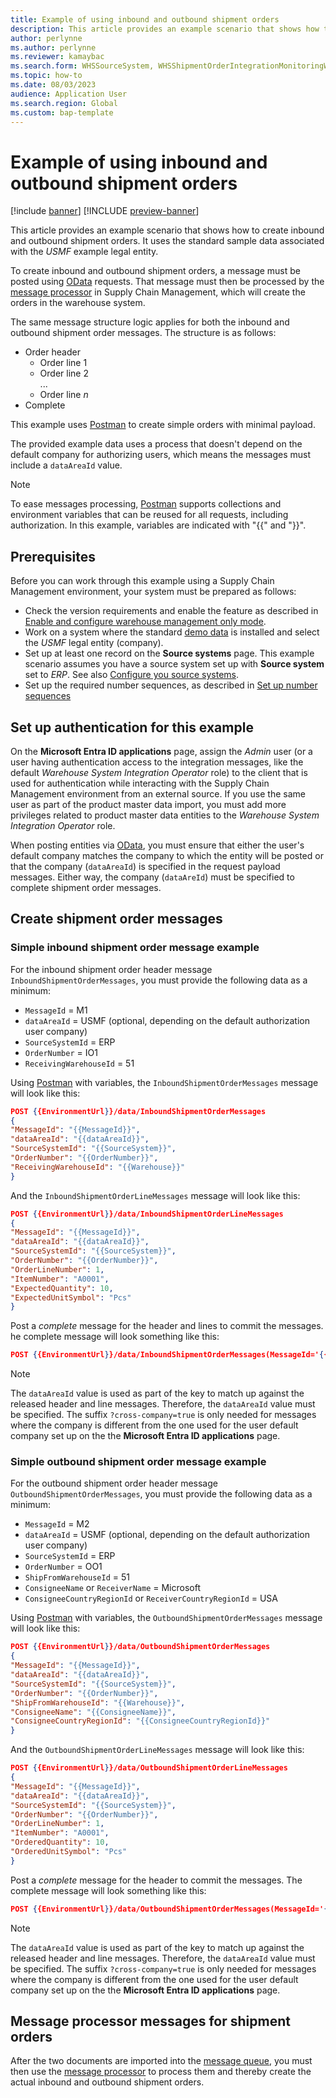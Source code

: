 ```yaml
---
title: Example of using inbound and outbound shipment orders
description: This article provides an example scenario that shows how to create inbound and outbound shipment orders. 
author: perlynne
ms.author: perlynne
ms.reviewer: kamaybac
ms.search.form: WHSSourceSystem, WHSShipmentOrderIntegrationMonitoringWorkspace, SysMessageProcessorMessage, BusinessEventsWorkspace, WHSInboundShipmentOrder, WHSOutboundShipmentOrder, WHSInboundLoadPlanningWorkbench, WHSShipmentPackingSlipJournal, WHSShipmentReceiptJournal, WHSParameters, ExtCodeTable, WHSOutboundShipmentOrderMessage, WHSInboundShipmentOrderMessage
ms.topic: how-to
ms.date: 08/03/2023
audience: Application User
ms.search.region: Global
ms.custom: bap-template
---
```


# Example of using inbound and outbound shipment orders

[!include [banner](../includes/banner.md)]
[!INCLUDE [preview-banner](../includes/preview-banner.md)]

<!-- KFM: Preview until further notice -->

This article provides an example scenario that shows how to create inbound and outbound shipment orders. It uses the standard sample data associated with the *USMF* example legal entity.

To create inbound and outbound shipment orders, a message must be posted using [OData](../../fin-ops-core/dev-itpro/data-entities/odata.md) requests. That message must then be processed by the [message processor](../supply-chain-dev/message-processor.md) in Supply Chain Management, which will create the orders in the warehouse system.

The same message structure logic applies for both the inbound and outbound shipment order messages. The structure is as follows:

- Order header
    - Order line 1
    - Order line 2<br>
    ...
    - Order line *n*
- Complete

This example uses [Postman](../../fin-ops-core/dev-itpro/data-entities/third-party-service-test#query-odata-by-using-postman) to create simple orders with minimal payload.

The provided example data uses a process that doesn't depend on the default company for authorizing users, which means the messages must include a `dataAreaId` value.

> [!NOTE]
> To ease messages processing, [Postman](../../fin-ops-core/dev-itpro/data-entities/third-party-service-test#query-odata-by-using-postman) supports collections and environment variables that can be reused for all requests, including authorization. In this example, variables are indicated with "{{" and "}}".

## Prerequisites

Before you can work through this example using a Supply Chain Management environment, your system must be prepared as follows:

- Check the version requirements and enable the feature as described in [Enable and configure warehouse management only mode](wms-only-mode-setup.md).
- Work on a system where the standard [demo data](../../fin-ops-core/dev-itpro/deployment/deploy-demo-environment.md) is installed and select the *USMF* legal entity (company).
- Set up at least one record on the **Source systems** page. This example scenario assumes you have a source system set up with **Source system** set to *ERP*. See also [Configure you source systems](wms-only-mode-setup.md#source-systems).
- Set up the required number sequences, as described in [Set up number sequences](wms-only-mode-setup.md#number-sequences)

## Set up authentication for this example

<!--KFM: Move or include this in the setup topic? -->

On the **Microsoft Entra ID applications** page, assign the *Admin* user (or a user having authentication access to the integration messages, like the default *Warehouse System Integration Operator* role) to the client that is used for authentication while interacting with the Supply Chain Management environment from an external source. If you use the same user as part of the product master data import, you must add more privileges related to product master data entities to the *Warehouse System Integration Operator* role.

When posting entities via [OData](../../fin-ops-core/dev-itpro/data-entities/odata.md), you must ensure that either the user's default company matches the company to which the entity will be posted or that the company (`dataAreaId`) is specified in the request payload messages. Either way, the company (`dataAreId`) must be specified to complete shipment order messages.

## Create shipment order messages

### <a name="simple-inbound-shipment-order-example"></a>Simple inbound shipment order message example

For the inbound shipment order header message `InboundShipmentOrderMessages`, you must provide the following data as a minimum:

- `MessageId` = M1
- `dataAreaId` = USMF (optional, depending on the default authorization user company)
- `SourceSystemId` = ERP
- `OrderNumber` = IO1
- `ReceivingWarehouseId` = 51

Using [Postman](../../fin-ops-core/dev-itpro/data-entities/third-party-service-test#query-odata-by-using-postman) with variables, the `InboundShipmentOrderMessages` message will look like this:

``` JSON  example
POST {{EnvironmentUrl}}/data/InboundShipmentOrderMessages
{
"MessageId": "{{MessageId}}",
"dataAreaId": "{{dataAreaId}}",
"SourceSystemId": "{{SourceSystem}}",
"OrderNumber": "{{OrderNumber}}",
"ReceivingWarehouseId": "{{Warehouse}}"
}
```

And the `InboundShipmentOrderLineMessages` message will look like this:

``` JSON
POST {{EnvironmentUrl}}/data/InboundShipmentOrderLineMessages
{
"MessageId": "{{MessageId}}",
"dataAreaId": "{{dataAreaId}}",
"SourceSystemId": "{{SourceSystem}}",
"OrderNumber": "{{OrderNumber}}",
"OrderLineNumber": 1,
"ItemNumber": "A0001",
"ExpectedQuantity": 10,
"ExpectedUnitSymbol": "Pcs"
}
```

Post a *complete* message for the header and lines to commit the messages.  he complete message will look something like this:

``` JSON
POST {{EnvironmentUrl}}/data/InboundShipmentOrderMessages(MessageId='{{MessageId}}', dataAreaId='{{dataAreaId}}',SourceSystemId='{{SourceSystem}}', OrderNumber='{{OrderNumber}}')/Microsoft.Dynamics.DataEntities.Complete?cross-company=true
```

> [!NOTE]
> The `dataAreaId` value is used as part of the key to match up against the released header and line messages. Therefore, the `dataAreaId` value must be specified. The suffix `?cross-company=true` is only needed for messages where the company is different from the one used for the user default company set up on the the **Microsoft Entra ID applications** page.

### Simple outbound shipment order message example

For the outbound shipment order header message `OutboundShipmentOrderMessages`, you must provide the following data as a minimum:

- `MessageId` = M2
- `dataAreaId` = USMF  (optional, depending on the default authorization user company)
- `SourceSystemId` = ERP
- `OrderNumber` = OO1
- `ShipFromWarehouseId` = 51
- `ConsigneeName` or `ReceiverName` = Microsoft  
- `ConsigneeCountryRegionId` or `ReceiverCountryRegionId` = USA

Using [Postman](../../fin-ops-core/dev-itpro/data-entities/third-party-service-test#query-odata-by-using-postman) with variables, the `OutboundShipmentOrderMessages` message will look like this:

``` JSON
POST {{EnvironmentUrl}}/data/OutboundShipmentOrderMessages
{
"MessageId": "{{MessageId}}",
"dataAreaId": "{{dataAreaId}}",
"SourceSystemId": "{{SourceSystem}}",
"OrderNumber": "{{OrderNumber}}",
"ShipFromWarehouseId": "{{Warehouse}}",
"ConsigneeName": "{{ConsigneeName}}",
"ConsigneeCountryRegionId": "{{ConsigneeCountryRegionId}}"
}
```

And the `OutboundShipmentOrderLineMessages` message will look like this:

``` JSON
POST {{EnvironmentUrl}}/data/OutboundShipmentOrderLineMessages
{
"MessageId": "{{MessageId}}",
"dataAreaId": "{{dataAreaId}}",
"SourceSystemId": "{{SourceSystem}}",
"OrderNumber": "{{OrderNumber}}",
"OrderLineNumber": 1,
"ItemNumber": "A0001",
"OrderedQuantity": 10,
"OrderedUnitSymbol": "Pcs"
}
```

Post a *complete* message for the header to commit the messages. The complete message will look something like this:

``` JSON
POST {{EnvironmentUrl}}/data/OutboundShipmentOrderMessages(MessageId='{{MessageId}}', dataAreaId='{{dataAreaId}}',SourceSystemId='{{SourceSystem}}', OrderNumber='{{OrderNumber}}')/Microsoft.Dynamics.DataEntities.Complete?cross-company=true
```

> [!NOTE]
> The `dataAreaId` value is used as part of the key to match up against the released header and line messages. Therefore, the `dataAreaId` value must be specified. The suffix `?cross-company=true` is only needed for messages where the company is different from the one used for the user default company set up on the the **Microsoft Entra ID applications** page.

## Message processor messages for shipment orders

After the two documents are imported into the [message queue](wms-only-mode-exchange-data.md#inbound-outbound-shipment-order-messages), you must then use the [message processor](warehouse-message-processor-messages.md) to process them and thereby create the actual inbound and outbound shipment orders.
